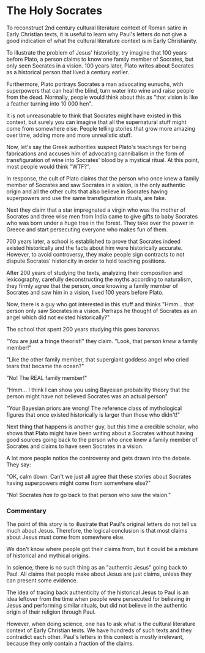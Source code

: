 # The Holy Socrates

To reconstruct 2nd century cultural literature context of Roman satire in Early Christian texts,
it is useful to learn why Paul's letters do not give a good indication of what the cultural literature context is in Early Christianity.

To illustrate the problem of Jesus' historicity,
try imagine that 100 years before Plato,
a person claims to know one family member of Socrates,
but only seen Socrates in a vision.
100 years later, Plato writes about Socrates as a historical person that lived a century earlier.

Furthermore, Plato portrays Socrates a man advocating eunuchs,
with superpowers that can heal the blind,
turn water into wine and raise people from the dead.
Normally, people would think about this as "that vision is like a feather turning into 10 000 hen".

It is not unreasonable to think that Socrates might have existed in this context,
but surely you can imagine that all the supernatural stuff might come from somewhere else.
People telling stories that grow more amazing over time, adding more and more unrealistic stuff.

Now, let's say the Greek authorities suspect Plato's teachings for being fabrications and
accuses him of advocating cannibalism in the form of transfiguration of wine into Socrates' blood by a mystical ritual.
At this point, most people would think "WTF?".

In response, the cult of Plato claims that the person who once knew a family member of Socrates and saw Socrates in a vision,
is the only authentic origin and all the other cults that also believe in Socrates having superpowers and use the same transfiguration rituals, are fake.

Next they claim that a star impregnated a virgin who was the mother of Socrates and three wise men
from India came to give gifts to baby Socrates who was born under a huge tree in the forest.
They take over the power in Greece and start persecuting everyone who makes fun of them.

700 years later, a school is established to prove that Socrates indeed existed historically and the facts about him were historically accurate.
However, to avoid controversy, they make people sign contracts to not dispute Socrates' historicity in order to hold teaching positions.

After 200 years of studying the texts, analyzing their composition and lexicography,
carefully deconstructing the myths according to naturalism,
they firmly agree that the person, once knowing a family member of Socrates and saw him in a vision, lived 100 years before Plato.

Now, there is a guy who got interested in this stuff and thinks
"Hmm... that person only saw Socrates in a vision.
Perhaps he thought of Socrates as an angel which did not existed historically?"

The school that spent 200 years studying this goes bananas.

"You are just a fringe theorist!" they claim. "Look, that person *knew* a family member!"

"Like the other family member, that supergiant goddess angel who cried tears that became the ocean?"

"No! The REAL family member!"

"Hmm... I think I can show you using Bayesian probability theory that the person might have not believed Socrates was an actual person"

"Your Bayesian priors are wrong! The reference class of mythological figures that once existed historically is larger than those who didn't!"

Next thing that happens is another guy, but this time a credible scholar,
who shows that Plato might have been writing about a Socrates without having good sources
going back to the person who once knew a family member of Socrates and claims to have seen Socrates in a vision.

A lot more people notice the controversy and gets drawn into the debate. They say:

"OK, calm down. Can't we just all agree that these stories about Socrates having superpowers might come from somewhere else?"

"No! Socrates *has to* go back to that person who saw the vision."

### Commentary

The point of this story is to illustrate that Paul's original letters do not tell us much about Jesus.
Therefore, the logical conclusion is that most claims about Jesus must come from somewhere else.

We don't know where people got their claims from, but it could be a mixture of historical and mythical origins.

In science, there is no such thing as an "authentic Jesus" going back to Paul.
All claims that people make about Jesus are just claims, unless they can present some evidence.

The idea of tracing back authenticity of the historical Jesus to Paul is an idea leftover from the time when
people were persecuted for believing in Jesus and performing similar rituals,
but did not believe in the authentic origin of their religion through Paul.

However, when doing science, one has to ask what is the cultural literature context of Early Christian texts.
We have hundreds of such texts and they contradict each other.
Paul's letters in this context is mostly irrelevant, because they only contain a fraction of the claims.
